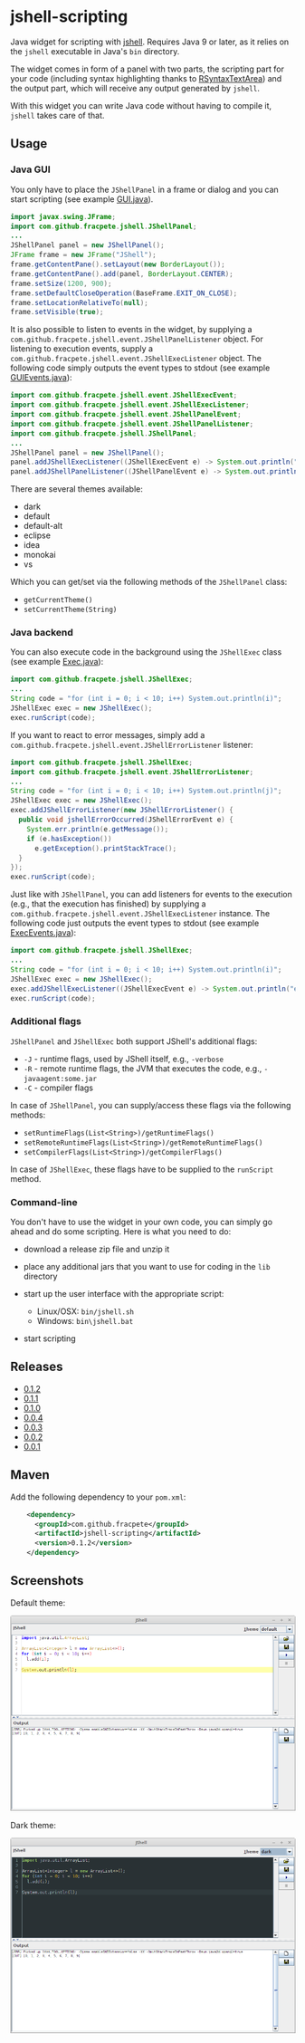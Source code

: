 # jshell-scripting

Java widget for scripting with [jshell](https://docs.oracle.com/javase/9/jshell/). 
Requires Java 9 or later, as it relies on the `jshell` executable in Java's `bin` 
directory.

The widget comes in form of a panel with two parts, the scripting part for your code 
(including syntax highlighting thanks to [RSyntaxTextArea](http://bobbylight.github.io/RSyntaxTextArea/))
and the output part, which will receive any output generated by `jshell`.

With this widget you can write Java code without having to compile it, `jshell`
takes care of that.


## Usage

### Java GUI

You only have to place the `JShellPanel` in a frame or dialog and you
can start scripting (see example [GUI.java](src/main/java/com/github/fracpete/jshell/examples/GUI.java)).

```java
import javax.swing.JFrame;
import com.github.fracpete.jshell.JShellPanel;
...
JShellPanel panel = new JShellPanel();
JFrame frame = new JFrame("JShell");
frame.getContentPane().setLayout(new BorderLayout());
frame.getContentPane().add(panel, BorderLayout.CENTER);
frame.setSize(1200, 900);
frame.setDefaultCloseOperation(BaseFrame.EXIT_ON_CLOSE);
frame.setLocationRelativeTo(null);
frame.setVisible(true);
```

It is also possible to listen to events in the widget, by supplying a
`com.github.fracpete.jshell.event.JShellPanelListener` object. For listening to 
execution events, supply a `com.github.fracpete.jshell.event.JShellExecListener` 
object. The following code simply outputs the event types to stdout (see 
example [GUIEvents.java](src/main/java/com/github/fracpete/jshell/examples/GUIEvents.java)):

```java
import com.github.fracpete.jshell.event.JShellExecEvent;
import com.github.fracpete.jshell.event.JShellExecListener;
import com.github.fracpete.jshell.event.JShellPanelEvent;
import com.github.fracpete.jshell.event.JShellPanelListener;
import com.github.fracpete.jshell.JShellPanel;
...
JShellPanel panel = new JShellPanel();
panel.addJShellExecListener((JShellExecEvent e) -> System.out.println("exec: " + e.getType()));
panel.addJShellPanelListener((JShellPanelEvent e) -> System.out.println("panel: " + e.getType()));
```

There are several themes available:
* dark
* default
* default-alt
* eclipse
* idea
* monokai
* vs

Which you can get/set via the following methods of the `JShellPanel` class:
* `getCurrentTheme()`
* `setCurrentTheme(String)`

### Java backend

You can also execute code in the background using the `JShellExec` class
(see example [Exec.java](src/main/java/com/github/fracpete/jshell/examples/Exec.java)):

```java
import com.github.fracpete.jshell.JShellExec;
...
String code = "for (int i = 0; i < 10; i++) System.out.println(i)";
JShellExec exec = new JShellExec();
exec.runScript(code);
```

If you want to react to error messages, simply add a `com.github.fracpete.jshell.event.JShellErrorListener` listener:

```java
import com.github.fracpete.jshell.JShellExec;
import com.github.fracpete.jshell.event.JShellErrorListener;
...
String code = "for (int i = 0; i < 10; i++) System.out.println(j)";
JShellExec exec = new JShellExec();
exec.addJShellErrorListener(new JShellErrorListener() {
  public void jshellErrorOccurred(JShellErrorEvent e) {
    System.err.println(e.getMessage());
    if (e.hasException())
      e.getException().printStackTrace();
  }
});
exec.runScript(code);
```

Just like with `JShellPanel`, you can add listeners for events to the execution
(e.g., that the execution has finished) by supplying a 
`com.github.fracpete.jshell.event.JShellExecListener` instance. The following 
code just outputs the event types to stdout (see example [ExecEvents.java](src/main/java/com/github/fracpete/jshell/examples/ExecEvents.java)): 

```java
import com.github.fracpete.jshell.JShellExec;
...
String code = "for (int i = 0; i < 10; i++) System.out.println(i)";
JShellExec exec = new JShellExec();
exec.addJShellExecListener((JShellExecEvent e) -> System.out.println("exec: " + e.getType()));
exec.runScript(code);
```

### Additional flags

`JShellPanel` and `JShellExec` both support JShell's additional flags: 

* `-J` - runtime flags, used by JShell itself, e.g., `-verbose`
* `-R` - remote runtime flags, the JVM that executes the code, e.g., `-javaagent:some.jar`
* `-C` - compiler flags

In case of `JShellPanel`, you can supply/access these flags via the following methods:
* `setRuntimeFlags(List<String>)/getRuntimeFlags()`
* `setRemoteRuntimeFlags(List<String>)/getRemoteRuntimeFlags()`
* `setCompilerFlags(List<String>)/getCompilerFlags()`

In case of `JShellExec`, these flags have to be supplied to the `runScript` method.


### Command-line

You don't have to use the widget in your own code, you can simply go ahead
and do some scripting. Here is what you need to do:

* download a release zip file and unzip it
* place any additional jars that you want to use for coding in the `lib` directory
* start up the user interface with the appropriate script:

    * Linux/OSX: `bin/jshell.sh`
    * Windows: `bin\jshell.bat`

* start scripting


## Releases

* [0.1.2](https://github.com/fracpete/jshell-scripting/releases/download/jshell-scripting-0.1.2/jshell-scripting-0.1.2-bin.zip)
* [0.1.1](https://github.com/fracpete/jshell-scripting/releases/download/jshell-scripting-0.1.1/jshell-scripting-0.1.1-bin.zip)
* [0.1.0](https://github.com/fracpete/jshell-scripting/releases/download/jshell-scripting-0.1.0/jshell-scripting-0.1.0-bin.zip)
* [0.0.4](https://github.com/fracpete/jshell-scripting/releases/download/jshell-scripting-0.0.4/jshell-scripting-0.0.4-bin.zip)
* [0.0.3](https://github.com/fracpete/jshell-scripting/releases/download/jshell-scripting-0.0.3/jshell-scripting-0.0.3-bin.zip)
* [0.0.2](https://github.com/fracpete/jshell-scripting/releases/download/jshell-scripting-0.0.2/jshell-scripting-0.0.2-bin.zip)
* [0.0.1](https://github.com/fracpete/jshell-scripting/releases/download/jshell-scripting-0.0.1/jshell-scripting-0.0.1-bin.zip)


## Maven

Add the following dependency to your `pom.xml`:

```xml
    <dependency>
      <groupId>com.github.fracpete</groupId>
      <artifactId>jshell-scripting</artifactId>
      <version>0.1.2</version>
    </dependency>
```

## Screenshots

Default theme:

![Screenshot of example script output](src/site/resources/example.png)

Dark theme:

![Screenshot of example script output](src/site/resources/example_dark.png)
